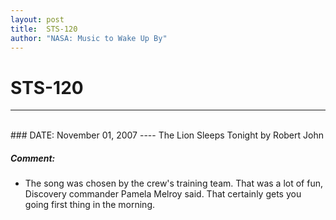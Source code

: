 ```yaml
---
layout: post
title:  STS-120
author: "NASA: Music to Wake Up By"
---
```


# STS-120
----
<br/>
### DATE: November 01, 2007
----
The Lion Sleeps Tonight by Robert John

##### Comment:
* The song was chosen by the crew's training team. That was a lot of fun, Discovery commander Pamela Melroy said. That certainly gets you going first thing in the morning.
